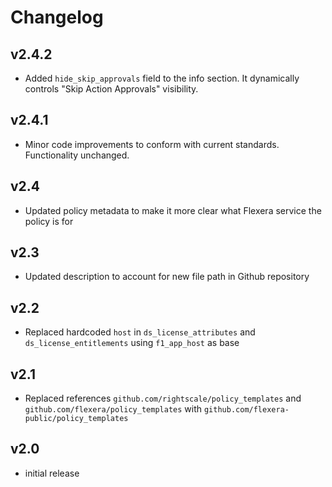 # Changelog

## v2.4.2

- Added `hide_skip_approvals` field to the info section. It dynamically controls "Skip Action Approvals" visibility.

## v2.4.1

- Minor code improvements to conform with current standards. Functionality unchanged.

## v2.4

- Updated policy metadata to make it more clear what Flexera service the policy is for

## v2.3

- Updated description to account for new file path in Github repository

## v2.2

- Replaced hardcoded `host` in `ds_license_attributes` and `ds_license_entitlements` using `f1_app_host` as base

## v2.1

- Replaced references `github.com/rightscale/policy_templates` and `github.com/flexera/policy_templates` with `github.com/flexera-public/policy_templates`

## v2.0

- initial release

